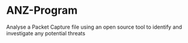 # ANZ-Program
Analyse a Packet Capture file using an open source tool to identify and investigate any potential threats
